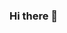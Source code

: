 ### Hi there 👋

<!--
**AnyaHossaini/AnyaHossaini** is a ✨ _special_ ✨ repository because its `README.md` (this file) appears on your GitHub profile.
![octocat-1712463337665](https://github.com/AnyaHossaini/AnyaHossaini/assets/44172471/d29c8782-f954-440f-b73b-f3b064fc45ea)

Here are some ideas to get you started:

- 🔭 I’m currently working on ...
- 🌱 I’m currently learning ...
- 👯 I’m looking to collaborate on ...
- 🤔 I’m looking for help with ...
- 💬 Ask me about ...
- 📫 How to reach me: ...
- 😄 Pronouns: ...
- ⚡ Fun fact: ...
-->
